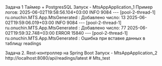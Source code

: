 Задача 1 Таймер + PostgresSQL
Запуск - MtsAppApplication_1
Пример логов:
2025-06-02T19:58:56.104+03:00  INFO 9084 --- [pool-2-thread-1] ru.onuchin.MTS.App.MtsGenerated          : Добавлено число: 13
2025-06-02T19:59:06.019+03:00  INFO 9084 --- [pool-2-thread-1] ru.onuchin.MTS.App.MtsGenerated          : Добавлено число: 77
2025-06-02T19:59:32.748+03:00 ERROR 15840 --- [pool-2-thread-1] ru.onuchin.MTS.App.MtsGenerated          : Ошибка при вставке данных в таблицу readings

Задача 2. Rest-контроллер на Spring Boot
Запуск - MtsAppApplication_2
http://localhost:8080/api/readings/latest
#   M t s _ t e s t  
 